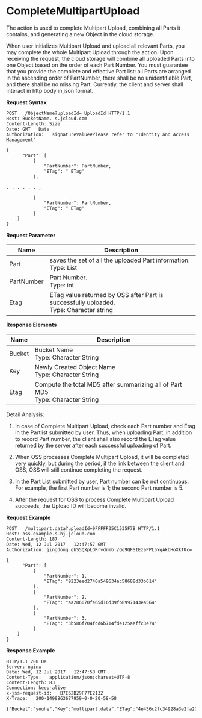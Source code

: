 # CompleteMultipartUpload

The action is used to complete Multipart Upload, combining all Parts it contains, and generating a new Object in the cloud storage.

When user initializes Multipart Upload and upload all relevant Parts, you may complete the whole Multipart Upload through the action. Upon receiving the request, the cloud storage will combine all uploaded Parts into one Object based on the order of each Part Number. You must guarantee that you provide the complete and effective Part list: all Parts are arranged in the ascending order of PartNumber, there shall be no unidentifiable Part, and there shall be no missing Part. Currently, the client and server shall interact in http body in json format. 

**Request Syntax**
```
POST   /ObjectName?uploadId= UploadId HTTP/1.1
Host: BucketName. s.jcloud.com
Content-Length: Size
Date: GMT   Date     
Authorization:   signatureValue#Please refer to "Identity and Access Management"
 
{
      "Part": [
          {
              "PartNumber": PartNumber,
              "ETag": " ETag"
          },
 
. . . . . . ,
                                
          {
              "PartNumber": PartNumber,
              "ETag": " ETag"
          }
    ]
}
```

**Request Parameter**

|Name|Description|
|-|-|
|Part| saves the set of all the uploaded Part information. <br>Type: List|
|PartNumber|Part Number. <br>Type: int|
|Etag|ETag value returned by OSS after Part is successfully uploaded. <br>Type: Character string|

**Response Elements**

|Name|Description|
|-|-|
|Bucket|Bucket Name<br>Type: Character String|
|Key|Newly Created Object Name<br>Type: Character String|
|Etag|Compute the total MD5 after summarizing all of Part MD5<br>Type: Character String|

Detail Analysis:

1. In case of Complete Multipart Upload, check each Part number and Etag in the Partlist submitted by user. Thus, when uploading Part, in addition to record Part number, the client shall also record the ETag value returned by the server after each successful uploading of Part.

2. When OSS processes Complete Multipart Upload, it will be completed very quickly, but during the period, if the link between the client and OSS, OSS will still continue completing the request.

3. In the Part List submitted by user, Part number can be not continuous. For example, the first Part number is 1; the second Part number is 5.

4. After the request for OSS to process Complete Multipart Upload succeeds, the Upload ID will become invalid.

**Request Example**
```
POST   /multipart.data?uploadId=9FFFFF35C1535F7B HTTP/1.1
Host: oss-example.s-bj.jcloud.com
Content-Length: 187
Date: Wed, 12 Jul 2017   12:47:57 GMT  
Authorization: jingdong qbS5QXpLORrvdrmb:/Qq9QFSIEzaPPL5YgAkbHoXkTKc=
 
{
      "Part": [
          {
              "PartNumber": 1,
              "ETag": "9223eed2740a549634ac58688d33b614"
          },
          {
              "PartNumber": 2,
              "ETag": "aa286070fe65d16d39fb8997143ea564"
          },
          {
              "PartNumber": 3,
              "ETag": "3b586f704fcd6b714fde125aeffc3e74"
          }
    ]
}       
```
**Response Example**
```
HTTP/1.1 200 OK
Server: nginx
Date: Wed, 12 Jul 2017   12:47:58 GMT
Content-Type:   application/json;charset=UTF-8
Content-Length: 83
Connection: keep-alive
x-jss-request-id:   B7C62B29F77E2132
X-Trace:   200-1499863677959-0-0-20-58-58
 
{"Bucket":"youhe","Key":"multipart.data","ETag":"4e456c2fc34928a3e2fa202acf71870a"}
```
